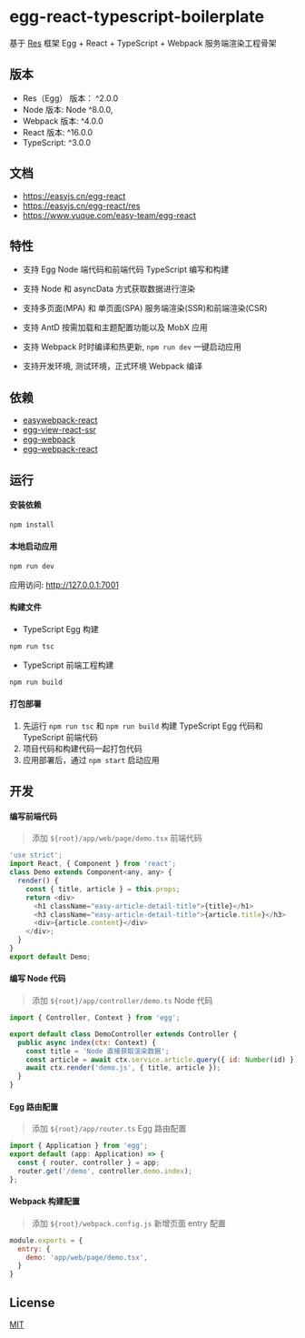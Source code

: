 # egg-react-typescript-boilerplate

基于 [Res](https://github.com/easy-team/res) 框架 Egg + React + TypeScript + Webpack 服务端渲染工程骨架

## 版本

- Res（Egg） 版本： ^2.0.0
- Node 版本: Node ^8.0.0,
- Webpack 版本: ^4.0.0
- React 版本: ^16.0.0
- TypeScript: ^3.0.0

## 文档

- https://easyjs.cn/egg-react
- https://easyjs.cn/egg-react/res
- https://www.yuque.com/easy-team/egg-react


## 特性

- 支持 Egg Node 端代码和前端代码 TypeScript 编写和构建

- 支持 Node 和 asyncData 方式获取数据进行渲染

- 支持多页面(MPA) 和 单页面(SPA) 服务端渲染(SSR)和前端渲染(CSR)

- 支持 AntD 按需加载和主题配置功能以及 MobX 应用

- 支持 Webpack 时时编译和热更新, `npm run dev` 一键启动应用

- 支持开发环境, 测试环境，正式环境 Webpack 编译
 

## 依赖

- [easywebpack-react](https://github.com/hubcarl/easywebpack)
- [egg-view-react-ssr](https://github.com/hubcarl/egg-view-react-ssr) 
- [egg-webpack](https://github.com/hubcarl/egg-webpack) 
- [egg-webpack-react](https://github.com/hubcarl/egg-webpack-react)

## 运行

#### 安装依赖

```bash
npm install
```

#### 本地启动应用

```bash
npm run dev
```

应用访问: http://127.0.0.1:7001

#### 构建文件

- TypeScript Egg 构建

```bash
npm run tsc
```

- TypeScript 前端工程构建

```bash
npm run build
```

#### 打包部署

1. 先运行 `npm run tsc` 和 `npm run build` 构建 TypeScript Egg 代码和 TypeScript 前端代码
2. 项目代码和构建代码一起打包代码
3. 应用部署后，通过 `npm start` 启动应用


## 开发

#### 编写前端代码

>添加 `${root}/app/web/page/demo.tsx` 前端代码

```js
'use strict';
import React, { Component } from 'react';
class Demo extends Component<any, any> {
  render() {
    const { title, article } = this.props;
    return <div>
      <h1 className="easy-article-detail-title">{title}</h1>
      <h3 className="easy-article-detail-title">{article.title}</h3>
      <div>{article.content}</div>
    </div>;
  }
}
export default Demo;
```

#### 编写 Node 代码

>添加 `${root}/app/controller/demo.ts` Node 代码

```js
import { Controller, Context } from 'egg';

export default class DemoController extends Controller {
  public async index(ctx: Context) {
    const title = 'Node 直接获取渲染数据';
    const article = await ctx.service.article.query({ id: Number(id) });
    await ctx.render('demo.js', { title, article });
  }
}
```

#### Egg 路由配置 

>添加 `${root}/app/router.ts` Egg 路由配置

```js
import { Application } from 'egg';
export default (app: Application) => {
  const { router, controller } = app;
  router.get('/demo', controller.demo.index);
};
```

#### Webpack 构建配置

>添加 `${root}/webpack.config.js` 新增页面 entry 配置

```js
module.exports = {
  entry: {
    demo: 'app/web/page/demo.tsx',
  }
}
```


## License

[MIT](LICENSE)
